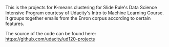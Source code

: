 This is the projects for K-means clustering for Slide Rule's Data Science Intensive Program courtesy of Udacity's Intro to Machine Learning Course. It groups together emails from the Enron corpus according to certain features.

The source of the code can be found here: https://github.com/udacity/ud120-projects